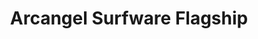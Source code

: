 ---
ee_id: '4396'
site: '1'
type: '2'
url: 2017-062-arcangel-surfware-flagship
title: Arcangel Surfware Flagship
year: '2018'
display_year: '2018'
medium: Flagship store
dims: 32 sq meters
pitch: Flagship store. Ran 4 2 years in my home of Stavanger, Norway(!!!!). Thx 2
  all who stopped by.
ps:
live_url:
related:
youtube:
related_code:
imgs: flagship-2017-062-database-jih--YsOT.jpg,flagship-2017-062-database-jih--4tEb.jpg,flagship-2017-062-database-jih--d87z.jpg,flagship-2017-062-database-jih--8Fus.jpg,flagship-2017-062-database-jih--eObU.jpg,flagship-2017-062-database-jih--GhMO.jpg,flagship-2017-062-database-jih--hjqV.jpg,flagship-2017-062-database-jih--rrqI.jpg,flagship-2017-062-database-jih--Kq09.jpg
subheading:
download:
add_credit:
add_credits:
commission:
layout: things-i-made
---
